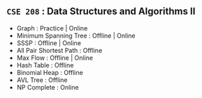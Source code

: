 ## **`CSE 208` : Data Structures and Algorithms II**

- Graph : Practice | Online
- Minimum Spanning Tree : Offline | Online
- SSSP : Offline | Online
- All Pair Shortest Path : Offline
- Max Flow : Offline | Online
- Hash Table : Offline
- Binomial Heap : Offline
- AVL Tree : Offline
- NP Complete : Online 
